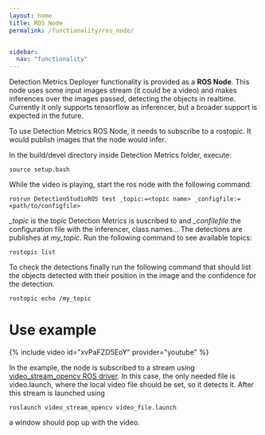 ```yaml
---
layout: home
title: ROS Node
permalink: /functionality/ros_node/


sidebar:
  nav: "functionality"
---
```


Detection Metrics Deployer functionality is provided as a **ROS Node**.
This node uses some input images stream (it could be a video) and 
makes inferences over the images passed, detecting the objects in realtime. 
Currently it only supports tensorflow as inferencer, but a broader support is expected
in the future.

To use Detection Metrics ROS Node, it needs to subscribe to a rostopic. It would publish images
that the node would infer.

In the build/devel directory inside Detection Metrics folder, execute:

```
source setup.bash
```


While the video is playing, start the ros node with the following command:

```
rosrun DetectionStudioROS test _topic:=<topic name> _configfile:=<path/to/configfile>
```

*_topic* is the topic Detection Metrics is suscribed to and *_confilefile* the configuration file with the inferencer, class names...
The detections are publishes at *my_topic*. Run the following command to see available topics:

```
rostopic list
```

To check the detections finally run the following command that should list the objects detected with their position in the image and the confidence
for the detection.

```
rostopic echo /my_topic
```

# Use example

{% include video id="xvPaFZD5EoY" provider="youtube" %}

In the example, the node is subscribed to a stream using [video_stream_opencv ROS driver](https://github.com/ros-drivers/video_stream_opencv).
In this case, the only needed file is video.launch, where the local video file should be set, so it detects it.
After this stream is launched using 

```
roslaunch video_stream_opencv video_file.launch
```

a window should pop up with the video.
